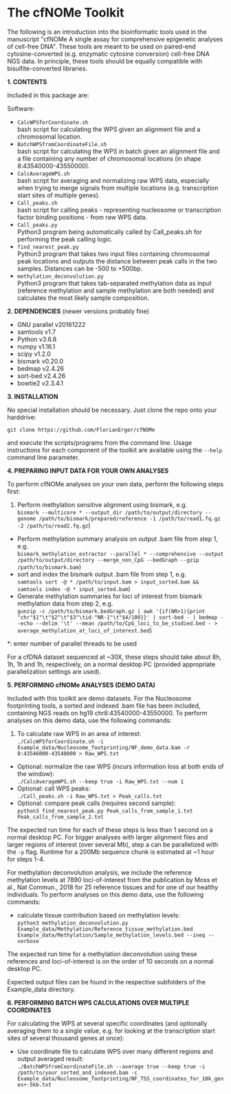# The cfNOMe Toolkit

The following is an introduction into the bioinformatic tools used in the manuscript "cfNOMe A single assay for comprehensive epigenetic analyses of cell-free DNA". These tools are meant to be used on paired-end
cytosine-converted (e.g. enzymatic cytosine conversion) cell-free DNA NGS data. In principle, these tools should be equally compatible with bisulfite-converted libraries.

**1. CONTENTS**

Included in this package are:

Software:

- `CalcWPSforCoordinate.sh`  
bash script for calculating the WPS given an alignment file and a chromosomal location.
- `BatchWPSfromCoordinateFile.sh`  
bash script for calculating the WPS in batch given an alignment file and a file containing any number of chromosomal locations (in shape 8:43540000-43550000).
- `CalcAverageWPS.sh`  
bash script for averaging and normalizing raw WPS data, especially when trying to merge signals from multiple locations (e.g. transcription start sites of multiple genes).
- `Call_peaks.sh`  
bash script for calling peaks - representing nucleosome or transcription factor binding positions - from raw WPS data.
- `Call_peaks.py`  
Python3 program being automatically called by Call_peaks.sh for performing the peak calling logic.
- `find_nearest_peak.py`  
Python3 program that takes two input files containing chromosomal peak locations and outputs the distance between peak calls in the two samples. Distances can be -500 to +500bp.
- `methylation_deconvolution.py`  
Python3 program that takes tab-separated methylation data as input (reference methylation and sample methylation are both needed) and calculates the most likely sample composition.

**2. DEPENDENCIES** (newer versions probably fine)

- GNU parallel v20161222
- samtools v1.7
- Python v3.6.8
 - numpy v1.16.1
 - scipy v1.2.0
- bismark v0.20.0
- bedmap v2.4.26
- sort-bed v2.4.26
- bowtie2 v2.3.4.1

**3. INSTALLATION**

No special installation should be necessary. Just clone the repo onto your harddrive:

`git clone https://github.com/FlorianErger/cfNOMe `

and execute the scripts/programs from the command line. Usage instructions for each component of the toolkit are available using the `--help` command line parameter.

**4. PREPARING INPUT DATA FOR YOUR OWN ANALYSES**

To perform cfNOMe analyses on your own data, perform the following steps first:

1. Perform methylation sensitive alignment using bismark, e.g.  
`bismark --multicore * --output_dir /path/to/output/directory --genome /path/to/bismark/prepared/reference -1 /path/to/read1.fq.gz -2 /path/to/read2.fq.gz`)
+ Perform methylation summary analysis on output .bam file from step 1, e.g.  
`bismark_methylation_extractor --parallel * --comprehensive --output /path/to/output/directory --merge_non_CpG --bedGraph --gzip /path/to/bismark.bam`)
+ sort and index the bismark output .bam file from step 1, e.g.  
`samtools sort -@ * /path/to/input.bam > input_sorted.bam && samtools index -@ * input_sorted.bam`)
+ Generate methylation summaries for loci of interest from bismark methylation data from step 2, e.g.  
`gunzip -c /path/to/bismark.bedGraph.gz | awk '{if(NR>1){print "chr"$1"\t"$2"\t"$3"\tid-"NR-1"\t"$4/100}}' | sort-bed - | bedmap --echo --delim '\t' --mean /path/to/CpG_loci_to_be_studied.bed - > average_methylation_at_loci_of_interest.bed`)  

*: enter number of parallel threads to be used

For a cfDNA dataset sequenced at ~30X, these steps should take about 8h, 1h, 1h and 1h, respectively, on a normal desktop PC (provided appropriate parallelization settings are used).

**5. PERFORMING cfNOMe ANALYSES (DEMO DATA)**

Included with this toolkit are demo datasets. For the Nucleosome footprinting tools, a sorted and indexed .bam file has been included, containing NGS reads on hg19 chr8:43540000-43550000. To perform analyses on this
demo data, use the following commands:

1. To calculate raw WPS in an area of interest:  
`./CalcWPSforCoordinate.sh -i Example_data/Nucleosome_footprinting/NF_demo_data.bam -r 8:43546000-43548000 > Raw_WPS.txt`
+ Optional: normalize the raw WPS (incurs information loss at both ends of the window):  
`./CalcAverageWPS.sh --keep true -i Raw_WPS.txt --num 1`
+ Optional: call WPS peaks:  
`./Call_peaks.sh -i Raw_WPS.txt > Peak_calls.txt`
+ Optional: compare peak calls (requires second sample):  
`python3 find_nearest_peak.py Peak_calls_from_sample_1.txt Peak_calls_from_sample_2.txt`

The expected run time for each of these steps is less than 1 second on a normal desktop PC. For bigger analyses with larger alignment files and larger regions of interest (over several Mb), step a can be parallelized with the `-p` flag. Runtime for a 200Mb sequence chunk is estimated at ~1 hour for steps 1-4.

For methylation deconvolution analysis, we include the reference methylation levels at 7890 loci-of-interest from the publication by Moss et al., Nat Commun., 2018 for 25 reference tissues and for one of our healthy individuals. To 
perform analyses on this demo data, use the following commands:

- calculate tissue contribution based on methylation levels:  
`python3 methylation_deconvolution.py Example_data/Methylation/Reference_tissue_methylation.bed Example_data/Methylation/Sample_methylation_levels.bed --ineq --verbose`

The expected run time for a methylation deconvolution using these references and loci-of-interest is on the order of 10 seconds on a normal desktop PC.

Expected output files can be found in the respective subfolders of the Example_data directory.

**6. PERFORMING BATCH WPS CALCULATIONS OVER MULTIPLE COORDINATES**

For calculating the WPS at several specific coordinates (and optionally averaging them to a single value, e.g. for looking at the transcription start sites of several thousand genes at once):

- Use coordinate file to calculate WPS over many different regions and output averaged result:  
`./BatchWPSfromCoordinateFile.sh --average true --keep true -i /path/to/your_sorted_and_indexed.bam -c Example_data/Nucleosome_footprinting/NF_TSS_coordinates_for_10k_genes+-5kb.txt`
